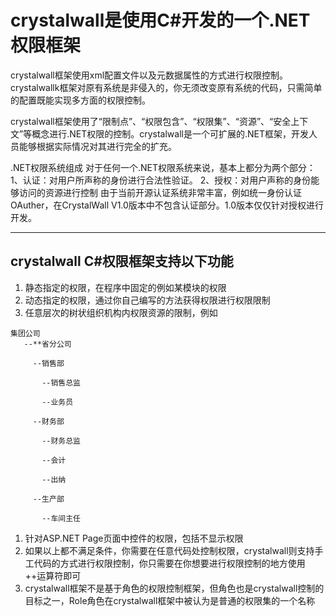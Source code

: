 # crystalwall是使用C#开发的一个.NET权限框架 #

crystalwall框架使用xml配置文件以及元数据属性的方式进行权限控制。crystalwallk框架对原有系统是非侵入的，你无须改变原有系统的代码，只需简单的配置既能实现多方面的权限控制。

crystalwall框架使用了“限制点”、“权限包含”、“权限集”、“资源”、“安全上下文”等概念进行.NET权限的控制。crystalwall是一个可扩展的.NET框架，开发人员能够根据实际情况对其进行完全的扩充。


.NET权限系统组成
对于任何一个.NET权限系统来说，基本上都分为两个部分：
1、认证：对用户所声称的身份进行合法性验证。
2、授权：对用户声称的身份能够访问的资源进行控制
由于当前开源认证系统非常丰富，例如统一身份认证OAuther，在CrystalWall V1.0版本中不包含认证部分。1.0版本仅仅针对授权进行开发。

---

## crystalwall C#权限框架支持以下功能 ##
  1. 静态指定的权限，在程序中固定的例如某模块的权限
  1. 动态指定的权限，通过你自己编写的方法获得权限进行权限限制
  1. 任意层次的树状组织机构内权限资源的限制，例如
```
集团公司 
   --**省分公司

     --销售部

       --销售总监

       --业务员

     --财务部

       --财务总监

       --会计

       --出纳

     --生产部

       --车间主任
```
  1. 针对ASP.NET Page页面中控件的权限，包括不显示权限
  1. 如果以上都不满足条件，你需要在任意代码处控制权限，crystalwall则支持手工代码的方式进行权限控制，你只需要在你想要进行权限控制的地方使用++运算符即可
  1. crystalwall框架不是基于角色的权限控制框架，但角色也是crystalwall控制的目标之一，Role角色在crystalwall框架中被认为是普通的权限集的一个名称